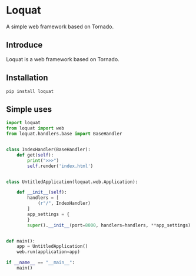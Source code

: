 # Loquat

A simple web framework based on Tornado.

## Introduce

Loquat is a web framework based on Tornado.

## Installation

```shell
pip install loquat
```

## Simple uses

```python
import loquat
from loquat import web
from loquat.handlers.base import BaseHandler


class IndexHandler(BaseHandler):
    def get(self):
        print(">>>")
        self.render('index.html')


class UntitledApplication(loquat.web.Application):

    def __init__(self):
        handlers = [
            (r"/", IndexHandler)
        ]
        app_settings = {
        }
        super().__init__(port=8000, handlers=handlers, **app_settings)


def main():
    app = UntitledApplication()
    web.run(application=app)

if __name__ == "__main__":
    main()
```